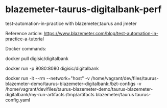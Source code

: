 # blazemeter-taurus-digitalbank-perf
test-automation-in-practice with blazemeter,taurus and jmeter
 
Reference article: https://www.blazemeter.com/blog/test-automation-in-practice-a-tutorial

Docker commands:

docker pull digisic/digitalbank

docker run -p 8080:8080 digisic/digitalbank

docker run -it --rm --network="host" -v /home/vagrant/dev/files/taurus-blazemeter-demo/taurus-blazemeter-digitalbank:/bzt-configs -v /home/vagrant/dev/files/taurus-blazemeter-demo/taurus-blazemeter-digitalbank/my-run-artifacts:/tmp/artifacts blazemeter/taurus taurus-config.yaml
